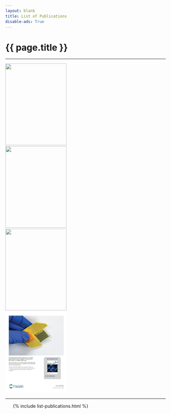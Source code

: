```yaml
---
layout: blank
title: List of Publications
disable-ads: True
---
```


<h1 class="">{{ page.title }}</h1>
<hr>

<div class="row justify-content-around">
    <div class="col-sm-6 col-md-4 col-lg-3 col-xl-2">
        <a class=""
                href="http://stm.sciencemag.org/content/8/366/366ra165.short" target="_blank" role="button"><img class="mx-auto d-block mb-3" src="/images/2016scitranslmed-sweatsensor.png" width="192" height="256"></a>
    </div>
    <div class="col-sm-6 col-md-4 col-lg-3 col-xl-2">
        <a class=""
                href="https://onlinelibrary.wiley.com/doi/abs/10.1002/adhm.201500110" target="_blank"
                role="button"><img class="mx-auto d-block mb-3" src="/images/2016adhm-coretemperature.png" width="192" height="256"></a>
    </div>
    <div class="col-sm-6 col-md-4 col-lg-3 col-xl-2">
        <a class=""
                href="http://pubs.rsc.org/en/content/articlehtml/2017/lc/c7lc00525c" target="_blank"
                role="button"><img class="mx-auto d-block mb-3" src="/images/2017labchip-cbv.png" width="192" height="256"></a>
    </div>
    <div class="col-sm-6 col-md-4 col-lg-3 col-xl-2">
        <a class=""
                href="http://pubs.rsc.org/en/content/articlehtml/2017/lc/c7lc00525c" target="_blank"
                role="button"><img class="mx-auto d-block mb-3" src="/images/2020labchip-capacitive.jpg" width="192" height="256"></a>
    </div>
</div>

<hr class="post-divider mb-4">

<ol class="publications-list">
    <!-- List of Publications -->
    {% include list-publications.html %}
</ol>
